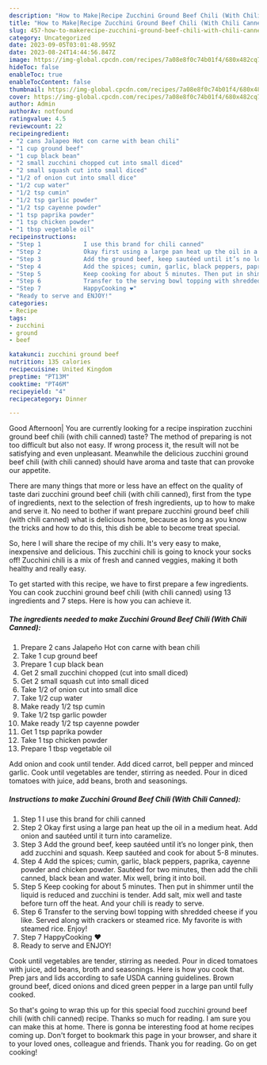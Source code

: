 ```yaml
---
description: "How to Make|Recipe Zucchini Ground Beef Chili (With Chili Canned) {That is Special"
title: "How to Make|Recipe Zucchini Ground Beef Chili (With Chili Canned) {That is Special"
slug: 457-how-to-makerecipe-zucchini-ground-beef-chili-with-chili-canned-that-is-special
category: Uncategorized
date: 2023-09-05T03:01:48.959Z
date: 2023-08-24T14:44:56.847Z
image: https://img-global.cpcdn.com/recipes/7a08e8f0c74b01f4/680x482cq70/zucchini-ground-beef-chili-with-chili-canned-recipe-main-photo.jpg
hideToc: false
enableToc: true
enableTocContent: false
thumbnail: https://img-global.cpcdn.com/recipes/7a08e8f0c74b01f4/680x482cq70/zucchini-ground-beef-chili-with-chili-canned-recipe-main-photo.jpg
cover: https://img-global.cpcdn.com/recipes/7a08e8f0c74b01f4/680x482cq70/zucchini-ground-beef-chili-with-chili-canned-recipe-main-photo.jpg
author: Admin
authorAv: notfound
ratingvalue: 4.5
reviewcount: 22
recipeingredient:
- "2 cans Jalapeo Hot con carne with bean chili"
- "1 cup ground beef"
- "1 cup black bean"
- "2 small zucchini chopped cut into small diced"
- "2 small squash cut into small diced"
- "1/2 of onion cut into small dice"
- "1/2 cup water"
- "1/2 tsp cumin"
- "1/2 tsp garlic powder"
- "1/2 tsp cayenne powder"
- "1 tsp paprika powder"
- "1 tsp chicken powder"
- "1 tbsp vegetable oil"
recipeinstructions:
- "Step 1            I use this brand for chili canned"
- "Step 2            Okay first using a large pan heat up the oil in a medium heat. Add onion and sautéed until it turn into caramelize."
- "Step 3            Add the ground beef, keep sautéed until it’s no longer pink, then add zucchini and squash. Keep sautéed and cook for about 5-8 minutes."
- "Step 4            Add the spices; cumin, garlic, black peppers, paprika, cayenne powder and chicken powder. Sautéed for two minutes, then add the chili canned, black bean and water. Mix well, bring it into boil."
- "Step 5            Keep cooking for about 5 minutes. Then put in shimmer until the liquid is reduced and zucchini is tender. Add salt, mix well and taste before turn off the heat. And your chili is ready to serve."
- "Step 6            Transfer to the serving bowl topping with shredded cheese if you like. Served along with crackers or steamed rice. My favorite is with steamed rice. Enjoy!"
- "Step 7            HappyCooking ❤️"
- "Ready to serve and ENJOY!"
categories:
- Recipe
tags:
- zucchini
- ground
- beef

katakunci: zucchini ground beef 
nutrition: 135 calories
recipecuisine: United Kingdom
preptime: "PT13M"
cooktime: "PT46M"
recipeyield: "4"
recipecategory: Dinner

---
```



Good Afternoon| You are currently looking for a recipe inspiration zucchini ground beef chili (with chili canned) taste? The method of preparing is not too difficult but also not easy. If wrong process it, the result will not be satisfying and even unpleasant. Meanwhile the delicious zucchini ground beef chili (with chili canned) should have aroma and taste that can provoke our appetite.






There are many things that more or less have an effect on the quality of taste dari zucchini ground beef chili (with chili canned), first from the type of ingredients, next to the selection of fresh ingredients, up to how to make and serve it. No need to bother if want prepare zucchini ground beef chili (with chili canned) what is delicious home, because as long as you know the tricks and how to do this, this dish be able to become treat special.


So, here I will share the recipe of my chili. It&#39;s very easy to make, inexpensive and delicious. This zucchini chili is going to knock your socks off! Zucchini chili is a mix of fresh and canned veggies, making it both healthy and really easy.


To get started with this recipe, we have to first prepare a few ingredients. You can cook zucchini ground beef chili (with chili canned) using 13 ingredients and 7 steps. Here is how you can achieve it.

<!--inarticleads1-->

##### The ingredients needed to make Zucchini Ground Beef Chili (With Chili Canned):

1. Prepare 2 cans Jalapeño Hot con carne with bean chili
1. Take 1 cup ground beef
1. Prepare 1 cup black bean
1. Get 2 small zucchini chopped (cut into small diced)
1. Get 2 small squash cut into small diced
1. Take 1/2 of onion cut into small dice
1. Take 1/2 cup water
1. Make ready 1/2 tsp cumin
1. Take 1/2 tsp garlic powder
1. Make ready 1/2 tsp cayenne powder
1. Get 1 tsp paprika powder
1. Take 1 tsp chicken powder
1. Prepare 1 tbsp vegetable oil


Add onion and cook until tender. Add diced carrot, bell pepper and minced garlic. Cook until vegetables are tender, stirring as needed. Pour in diced tomatoes with juice, add beans, broth and seasonings. 

<!--inarticleads2-->

##### Instructions to make Zucchini Ground Beef Chili (With Chili Canned):

1. Step 1            I use this brand for chili canned
1. Step 2            Okay first using a large pan heat up the oil in a medium heat. Add onion and sautéed until it turn into caramelize.
1. Step 3            Add the ground beef, keep sautéed until it’s no longer pink, then add zucchini and squash. Keep sautéed and cook for about 5-8 minutes.
1. Step 4            Add the spices; cumin, garlic, black peppers, paprika, cayenne powder and chicken powder. Sautéed for two minutes, then add the chili canned, black bean and water. Mix well, bring it into boil.
1. Step 5            Keep cooking for about 5 minutes. Then put in shimmer until the liquid is reduced and zucchini is tender. Add salt, mix well and taste before turn off the heat. And your chili is ready to serve.
1. Step 6            Transfer to the serving bowl topping with shredded cheese if you like. Served along with crackers or steamed rice. My favorite is with steamed rice. Enjoy!
1. Step 7            HappyCooking ❤️
1. Ready to serve and ENJOY!

Cook until vegetables are tender, stirring as needed. Pour in diced tomatoes with juice, add beans, broth and seasonings. Here is how you cook that. Prep jars and lids according to safe USDA canning guidelines. Brown ground beef, diced onions and diced green pepper in a large pan until fully cooked. 

So that's going to wrap this up for this special food zucchini ground beef chili (with chili canned) recipe. Thanks so much for reading. I am sure you can make this at home. There is gonna be interesting food at home recipes coming up. Don't forget to bookmark this page in your browser, and share it to your loved ones, colleague and friends. Thank you for reading. Go on get cooking!
